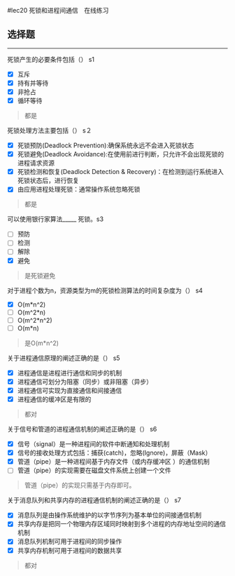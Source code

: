 #lec20 死锁和进程间通信　在线练习
## 选择题

---

死锁产生的必要条件包括（） s1

- [x] 互斥
- [x] 持有并等待
- [x] 非抢占
- [x] 循环等待

> 都是


死锁处理方法主要包括（） s２

- [x] 死锁预防(Deadlock Prevention):确保系统永远不会进入死锁状态
- [x] 死锁避免(Deadlock Avoidance):在使用前进行判断，只允许不会出现死锁的进程请求资源
- [x] 死锁检测和恢复(Deadlock Detection & Recovery)：在检测到运行系统进入死锁状态后，进行恢复
- [x] 由应用进程处理死锁：通常操作系统忽略死锁

> 都是

可以使用银行家算法_____ 死锁。s3
- [ ] 预防 
- [ ] 检测
- [ ] 解除
- [x] 避免

> 是死锁避免


对于进程个数为n，资源类型为m的死锁检测算法的时间复杂度为（） s4

- [x] O(m*n^2)
- [ ] O(m^2*n)
- [ ] O(m^2*n^2)
- [ ] O(m*n)

> 是O(m*n^2)

关于进程通信原理的阐述正确的是（） s5
- [x] 进程通信是进程进行通信和同步的机制
- [x] 进程通信可划分为阻塞（同步）或非阻塞（异步）
- [x] 进程通信可实现为直接通信和间接通信
- [x] 进程通信的缓冲区是有限的

> 都对

关于信号和管道的进程通信机制的阐述正确的是（） s6

- [x] 信号（signal）是一种进程间的软件中断通知和处理机制
- [x] 信号的接收处理方式包括：捕获(catch)，忽略(Ignore)，屏蔽（Mask）
- [x] 管道（pipe）是一种进程间基于内存文件（或内存缓冲区	）的通信机制
- [ ] 管道（pipe）的实现需要在磁盘文件系统上创建一个文件

> 管道（pipe）的实现只需基于内存即可。


关于消息队列和共享内存的进程通信机制的阐述正确的是（） s7

- [x] 消息队列是由操作系统维护的以字节序列为基本单位的间接通信机制
- [x] 共享内存是把同一个物理内存区域同时映射到多个进程的内存地址空间的通信机制
- [x] 消息队列机制可用于进程间的同步操作
- [x] 共享内存机制可用于进程间的数据共享

> 都对

